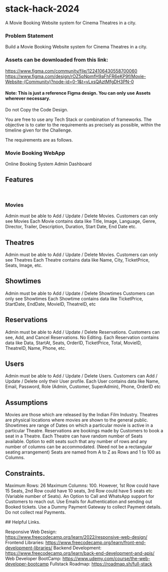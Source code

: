 # stack-hack-2024
A Movie Booking Website system for Cinema Theatres in a city. 


### Problem Statement
Build a Movie Booking Website system for Cinema Theatres in a city.


### Assets can be downloaded from this link:

https://www.figma.com/community/file/1224106430558700060 
https://www.figma.com/design/rOZ5pNpmfH9aFhFR6eKP9f/Movie-Website-(Community)?node-id=0-1&t=vLxsQAztMfgDH3PN-0
#### Note: This is just a reference Figma design. You can only use Assets wherever necessary.
Do not Copy the Code Design.

You are free to use any Tech Stack or combination of frameworks. The objective is to cater to the requirements as precisely as possible, within the timeline given for the Challenge.


The requirements are as follows.
### Movie Booking WebApp

Online Booking System
Admin Dashboard
## Features
​​​​​​
### Movies

Admin must be able to Add / Update / Delete Movies.
Customers can only see Movies
Each Movie contains data like Title, Image, Language, Genre, Director, Trailer, Description, Duration, Start Date, End Date etc.

## Theatres

Admin must be able to Add / Update / Delete Movies.
Customers can only see Theatres
Each Theatre contains data like Name, City, TicketPrice, Seats, Image, etc.

## Showtimes

​​​​​​​Admin must be able to Add / Update / Delete Showtimes
Customers can only see Showtimes
Each Showtime contains data like TicketPrice, StartDate, EndDate, MovieID, TheatreID, etc

## Reservations

Admin must be able to Add / Update / Delete Reservations.
Customers can see, Add, and Cancel Reservations. No Editing.
Each Reservation contains data like Data, StartAt, Seats, OrderID, TicketPrice, Total, MovieID, TheatreID, Name, Phone, etc.

## Users

Admin must be able to Add / Update / Delete Users.
Customers can Add / Update / Delete only their User profile.
Each User contains data like Name, Email, Password, Role (Admin, Customer, SuperAdmin), Phone, OrderID etc

## Assumptions

​​​​​​​Movies are those which are released by the Indian Film Industry.
Theatres are physical locations where movies are shown to the general public.
Showtimes are range of Dates on which a particular movie is active in a particular Theatre.
Reservations are bookings made by Customers to book a seat in a Theatre.
Each Theatre can have random number of Seats available.
Option to edit seats such that any number of rows and any number of columns can be accommodated. (Need not be a rectangular seating arrangement)
Seats are named from A to Z as Rows and 1 to 100 as Columns.

## Constraints.

Maximum Rows: 26
Maximum Columns: 100.
However, 1st Row could have 15 Seats, 2nd Row could have 10 seats, 3rd Row could have 5 seats etc (Variable number of Seats).
An Option to Call and WhatsApp support for Customers to reach out.
Use Emails for Authentication and sending out Booked tickets.
Use a Dummy Payment Gateway to collect Payment details.
Do not collect real Payments.

​​​​​​​## Helpful Links​​​​​​​.

Responsive Web Design: https://www.freecodecamp.org/learn/2022/responsive-web-design/​​​​​​​
Frontend Libraries: https://www.freecodecamp.org/learn/front-end-development-libraries/
Backend Development: https://www.freecodecamp.org/learn/back-end-development-and-apis/
Web Developer BootCamp: https://www.udemy.com/course/the-web-developer-bootcamp
Fullstack Roadmap: https://roadmap.sh/full-stack 
